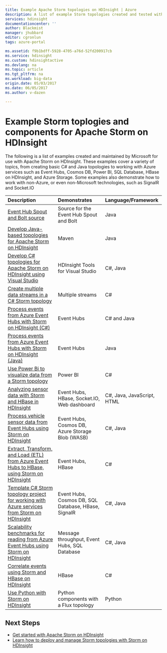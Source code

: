 ```yaml
---
title: Example Apache Storm topologies on HDInsight | Azure
description: A list of example Storm topologies created and tested with Apache Storm on HDInsight including basic C# and Java topologies, and working with Event Hubs.
services: hdinsight
documentationcenter: ''
author: Blackmist
manager: jhubbard
editor: cgronlun
tags: azure-portal

ms.assetid: f9b1bdff-5928-4705-a76d-52fd200917cb
ms.service: hdinsight
ms.custom: hdinsightactive
ms.devlang: na
ms.topic: article
ms.tgt_pltfrm: na
ms.workload: big-data
origin.date: 05/03/2017
ms.date: 06/05/2017
ms.author: v-dazen

---
```

# Example Storm toplogies and components for Apache Storm on HDInsight

The following is a list of examples created and maintained by Microsoft for use with Apache Storm on HDInsight. These examples cover a variety of topics, from creating basic C# and Java topologies to working with Azure services such as Event Hubs, Cosmos DB, Power BI, SQL Database, HBase on HDInsight, and Azure Storage. Some examples also demonstrate how to work with non-Azure, or even non-Microsoft technologies, such as SignalR and Socket.IO

| Description | Demonstrates | Language/Framework |
|:--- |:--- |:--- |
| [Event Hub Spout and Bolt source](https://github.com/apache/storm/tree/master/external/storm-eventhubs) |Source for the Event Hub Spout and Bolt |Java |
| [Develop Java-based topologies for Apache Storm on HDInsight][5797064f] |Maven |Java |
| [Develop C# topologies for Apache Storm on HDInsight using Visual Studio][16fce2d1] |HDInsight Tools for Visual Studio |C#, Java |
| [Create multiple data streams in a C# Storm topology][ec5a4064] |Multiple streams |C# |
| [Process events from Azure Event Hubs with Storm on HDInsight (C#)][844d1d81] |Event Hubs |C# and Java |
| [Process events from Azure Event Hubs with Storm on HDInsight (Java)](hdinsight-storm-develop-java-event-hub-topology.md) |Event Hubs |Java |
| [Use Power Bi to visualize data from a Storm topology][94d15238] |Power BI |C# |
| [Analyzing sensor data with Storm and HBase in HDInsight][ab894747] |Event Hubs, HBase, Socket.IO, Web dashboard |C#, Java, JavaScript, HTML |
| [Process vehicle sensor data from Event Hubs using Storm on HDInsight][246ee964] |Event Hubs, Cosmos DB, Azure Storage Blob (WASB) |C#, Java |
| [Extract, Transform, and Load (ETL) from Azure Event Hubs to HBase, using Storm on HDInsight][b4b68194] |Event Hubs, HBase |C# |
| [Template C# Storm topology project for working with Azure services from Storm on HDInsight][ce0c02a2] |Event Hubs, Cosmos DB, SQL Database, HBase, SignalR |C#, Java |
| [Scalability benchmarks for reading from Azure Event Hubs using Storm on HDInsight][d6c540e3] |Message throughput, Event Hubs, SQL Database |C#, Java |
| [Correlate events using Storm and HBase on HDInsight](hdinsight-storm-correlation-topology.md) |HBase |C# |
| [Use Python with Storm on HDInsight](hdinsight-storm-develop-python-topology.md) |Python components with a Flux topology |Python |

## Next Steps

* [Get started with Apache Storm on HDInsight][2b8c3488]
* [Learn how to deploy and manage Storm topologies with Storm on HDInsight][6eb0d3b8]

[2b8c3488]: hdinsight-apache-storm-tutorial-get-started-linux.md "Learn how to create a Storm on HDInsight cluster and use the Storm Dashboard to deploy example topologies."
[6eb0d3b8]: hdinsight-storm-deploy-monitor-topology.md "Learn how to deploy and manage topologies using the web-based Storm Dashboard and Storm UI or the HDInsight Tools for Visual Studio."
[16fce2d1]: hdinsight-storm-develop-csharp-visual-studio-topology.md "Learn how to create C# Storm topologies by using the HDInsight Tools for Visual Studio."
[5797064f]: hdinsight-storm-develop-java-topology.md "Learn how to create Storm topologies in Java, using Maven, by creating a basic wordcount topology."
[94d15238]: hdinsight-storm-power-bi-topology.md "Demonstrates how to write data to Power BI from a C# topology, then create a chart and dashboard from the data."
[ec5a4064]: https://github.com/Blackmist/csharp-storm-example "Demonstrates a basic Storm topology that performs a wordcount, implemented in C#. This also demonstrates how to create multiple data streams within a C# topology."
[844d1d81]: hdinsight-storm-develop-csharp-event-hub-topology.md "Learn how to read and write data from Azure Event Hubs with Storm on HDInsight."
[ab894747]: hdinsight-storm-sensor-data-analysis.md "Learn how to use Apache Storm on HDInsight to process sensor data from Azure Event Hubs, visualize it using D3.js, and (optionally,) store it to HBase."
[246ee964]: hdinsight-storm-iot-eventhub-documentdb.md "Learn how to use a Storm topology to read messages from Azure Event Hubs, read documents from Azure Cosmos DB for data referencing and save data to Azure Storage."
[d6c540e3]: https://github.com/hdinsight/hdinsight-storm-examples/blob/master/EventCountExample "Several topologies to demonstrate throughput when reading from Azure Event Hubs and storing to SQL Database using Apache Storm on HDInsight."
[b4b68194]: https://github.com/hdinsight/hdinsight-storm-examples/blob/master/RealTimeETLExample "Learn how to read data from Azure Event Hubs, aggregate & transform the data, then store it to HBase on HDInsight."
[ce0c02a2]: https://github.com/hdinsight/hdinsight-storm-examples/tree/master/templates/HDInsightStormExamples "This project contains templates for spouts, bolts and topologies to interact with various Azure services like Event Hubs, Cosmos DB, and SQL Database."